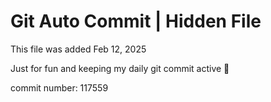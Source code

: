 # Git Auto Commit | Hidden File

This file was added Feb 12, 2025

Just for fun and keeping my daily git commit active 🤪

commit number: 117559

